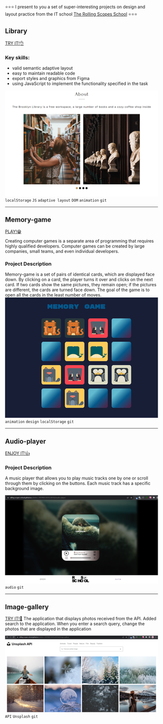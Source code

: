 ⭐⭐⭐ I present to you a set of super-interesting projects on design and layout practice from the IT school [The Rolling Scopes School](https://rs.school/js-stage0/) ⭐⭐⭐


## Library
[TRY IT!👌](https://julietbrn.github.io/js-projects/library/)
### Key skills:
- valid semantic adaptive layout
- easy to maintain readable code
- export styles and graphics from Figma
- using JavaScript to implement the functionality specified in the task

![Alt text](library.png)
`localStorage` `JS` `adaptive layout` `DOM` `animation` `git`

---
## Memory-game
[PLAY!😁](https://julietbrn.github.io/js-projects/random-game/)

Creating computer games is a separate area of programming that requires highly qualified developers. Computer games can be created by large companies, small teams, and even individual developers.

### Project Description
Memory-game is a set of pairs of identical cards, which are displayed face down. By clicking on a card, the player turns it over and clicks on the next card. If two cards show the same pictures, they remain open; if the pictures are different, the cards are turned face down. The goal of the game is to open all the cards in the least number of moves.
![Alt text](<Screenshot 2023-10-12 084051.png>)
`animation` `design` `localStorage` `git`

---
## Audio-player
[ENJOY IT!👍](https://julietbrn.github.io/js-projects/audio-player/)
### Project Description
A music player that allows you to play music tracks one by one or scroll through them by clicking on the buttons. Each music track has a specific background image.

![Alt text](<Screenshot 2023-09-23 172432.png>)
`audio` `git`

---
## Image-gallery
[TRY IT!💜](https://julietbrn.github.io/js-projects/image-gallery/)
The application that displays photos received from the API. Added search to the application. When you enter a search query, change the photos that are displayed in the application

![Alt text](<Screenshot 2023-09-30 125048.png>)
`API` `Unsplash` `git`

